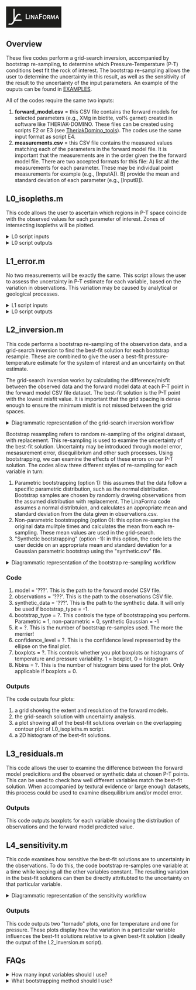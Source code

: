  <p align="left">
<img src="https://github.com/TMackay-Champion/LinaForma/blob/d2577b0a12c168a8a8fe5a055eeb452f473757e5/images/logo_black.jpg", width="30%">
</p>

## Overview
These five codes perform a grid-search inversion, accompanied by bootstrap re-sampling, to determine which Pressure-Temperature (P-T) conditions best fit the rock of interest. The bootstrap re-sampling allows the user to determine the uncertainty in this result, as well as the sensitivity of the result to the uncertainty of the input parameters. An example of the ouputs can be found in [EXAMPLES](https://github.com/TMackay-Champion/LinaForma/tree/8486dc1820e7d5363f01476148a69ec186ac12be/EXAMPLES).

All of the codes require the same two inputs:
1) **forward_model.csv** = this CSV file contains the forward models for selected parameters (e.g., XMg in biotite, vol% garnet) created in software like THERIAK-DOMINO. These files can be created using scripts E2 or E3 (see [TheriakDomino_tools](https://github.com/TMackay-Champion/LinaForma/tree/8486dc1820e7d5363f01476148a69ec186ac12be/TheriakDomino_tools)). The codes use the same input format as script E4.
2) **measurements.csv** = this CSV file contains the measured values matching each of the parameters in the forward model file. It is important that the measurements are in the order given the the forward model file. There are two accepted formats for this file: A) list all the measurements for each parameter. These may be individual point measurements for example (e.g., [InputA]). B) provide the mean and standard deviation of each parameter (e.g., [InputB]). 


## L0_isopleths.m
This code allows the user to ascertain which regions in P-T space coincide with the observed values for each parameter of interest. Zones of intersecting isopleths will be plotted.

<details>
<summary> L0 script inputs </summary>

 % ====== Data ======\
**model = '?'**\
 This is the CSV file for the forward models (e.g., inputs/forward_model.csv).\
**measurements = '?'**\
This is the CSV file for the measurements (e.g., 'inputs/measurement_distributions.csv').

% ====== Data type ======\
**raw = ?**\
This is the type of format you have used for your input measurements file. If you have used InputA (see above), then raw = 1. If you have used InputB, then raw = 0.

% ====== Range of values (only applicable if raw = 0 ======\
**sd = ?**\
This parameter is only applicable if you have used InputA, and controls the range of isopleth values plotted\
(i.e., range = MEAN +/- sd * STANDARDDEVIATION).

% ====== PLOTS ======\
% PLOT 1 = percentage overlap plot\
**all1 = ?**\
% Do you want to plot all of the variables? 1 = YES, 0 = NO.\
**columns1 = [?]**\
If you have selected all1 = 0, which column of the input measurements (i.e., parameters) do you want to plot?\

% PLOT 2 = individual isopleths\
**all2 = ?**\
Do you want to plot all of the variables? 1 = YES, 0 = NO.\
**columns2 = [?]**\
If you have selected all2 = 0, which column of the input measurements (i.e., parameters) do you want to plot?\
</details>

<details>
<summary> L0 script outputs </summary>
 
The code outputs three plots: 
1) **Percentage overlap**. This plot shows the regions in P-T space which have the greatest percentage of overlapping parameters. 
2) **Isopleths**. This plot shows which regions in P-T space coincide with the observed values for each parameter of interest. Different parameters are ascribed different colours.
3) **Overlapping contours**. This plot shows the contours for each parameter and the overlapping areas in P-T space for the measured values.
</details>


## L1_error.m
No two measurements will be exactly the same. This script allows the user to assess the uncertainty in P-T estimate for each variable, based on the variation in observations. This variation may be caused by analytical or geological processes. 

<details>
<summary> L1 script inputs </summary>

% ====== Data ======\
**model = '?'**\
As above.\
**measurements = '?'**\
As above.\

% ====== Data type ======\
**raw = ?**
As above.\

% ====== Sampling parameters (only applicable if raw = 0) ======\
**n = ?**\
This is only applicable if raw = 0. It controls the number of random samples taken from the distribution of each variable (it assume a normal distrubtion, created using the input mean and standard deviation).
</details>

<details>
<summary> L0 script outputs </summary>
 
The code outputs three plots: 
1) a boxplot for each variable showing how the temperature estimates vary between observations.
2) a boxplot for each variable showing how the pressure estimates vary between observations.
3) a boxplot for each variable showing how temperature uncertainty in the forward model may propagate to uncertainty in the predicted value.

</details>


## L2_inversion.m
This code performs a bootstrap re-sampling of the observation data, and a grid-search inversion to find the best-fit solution for each bootstrap resample. These are combined to give the user a 
best-fit pressure-temperature estimate for the system of interest and an uncertainty on that estimate.

The grid-search inversion works by calculating the difference/misfit between the observed data and the forward model data at each P-T point in the forward model CSV file dataset. The best-fit solution is the P-T point with the lowest misfit value. 
It is important that the grid spacing is dense enough to ensure the minimum misfit is not missed between the grid spaces. 

<details>
<summary> Diagrammatic representation of the grid-search inversion workflow </summary>
 <p align="center">
<img src="https://github.com/TMackay-Champion/LinaForma/blob/3aaf53b7526049c99e900da48fb3ca8a4db37272/images/L_gridsearch.png", width="90%">
</p>
</p>
</details>

Bootstrap resampling refers to random re-sampling of the original dataset, with replacement. This re-sampling is used to examine the uncertainty of the best-fit solution. Uncertainty may be introduced through model error, mesasurement error, disequilibrium and other such processes. 
Using bootstrapping, we can examine the effects of these errors on our P-T solution. The codes allow three different styles of re-sampling for each variable in turn:
1) Parametric bootstrapping (option 1): this assumes that the data follow a specific parametric distribution, such as the normal distribution. 
Bootstrap samples are chosen by randomly drawing observations from the assumed distribution with replacement. The LinaForma code assumes a normal distribtuion, and calculates an appropriate mean and standard deviation from the data given in observations.csv.
2) Non-parametric bootstrapping (option 0): this option re-samples the original data mulitple times and calculates the mean from each re-sampling. These mean values are used in the grid-search.
3) "Synthetic bootstrapping" (option -1): in this option, the code lets the user decide on an appropriate mean and standard deviation for a Gaussian parametric bootstrap using the "synthetic.csv" file.

<details>
<summary> Diagrammatic representation of the bootstrap re-sampling workflow </summary>
 <p align="center">
<img src="https://github.com/TMackay-Champion/LinaForma/blob/3aaf53b7526049c99e900da48fb3ca8a4db37272/images/L_bootstrap.png", width="90%">
</p>
</details>


### Code
1) model = '???'. This is the path to the forward model CSV file.
2) observations =  '???'. This is the path to the observations CSV file.
3) synthetic_data = '???'. This is the path to the synthetic data. It will only be used if bootstrap_type = -1.
4) bootstrap_type = ?. This controls the type of bootstrapping you perform. Parametric = 1, non-parametric = 0, synthetic Gaussian = -1
5) it = ?. This is the number of bootstrap re-samples used. The more the merrier!
6) confidence_level = ?. This is the confidence level represented by the ellipse on the final plot.
7) boxplots = ?. This controls whether you plot boxplots or histograms of temperature and pressure variability. 1 = boxplot, 0 = histogram
8) Nbins = ?. This is the number of histogram bins used for the plot. Only applicable if boxplots = 0.

### Outputs
The code outputs four plots:
1) a grid showing the extent and resolution of the forward models.
2) the grid-search solution with uncertainty analysis.
3) a plot showing all of the best-fit solutions overlain on the overlapping contour plot of L0_isopleths.m script.
4) a 2D histogram of the best-fit solutions.


## L3_residuals.m
This code allows the user to examine the difference between the forward model predicitions and the observed or synthetic data at chosen P-T points.
This can be used to check how well different variables match the best-fit solution. When accompanied by textural evidence or large enough datasets, this process 
could be used to examine disequilibrium and/or model error.

### Outputs
This code outputs boxplots for each variable showing the distribution of observations and the forward model predicted value.

## L4_sensitivity.m
This code examines how sensitive the best-fit solutions are to uncertainty in the observations. To do this, the code bootstrap re-samples one variable at a time while keeping
all the other variables constant. The resulting variation in the best-fit solutions can then be directly attritubted to the uncertainty on that particular variable. 

<details>
<summary> Diagrammatic representation of the sensitivity workflow </summary>
 <p align="center">
<img src="https://github.com/TMackay-Champion/LinaForma/blob/3aaf53b7526049c99e900da48fb3ca8a4db37272/images/L_sensitivity.png", width="90%">
</p>
</details>


### Outputs
This code outputs two "tornado" plots, one for temperature and one for pressure.
These plots display how the variation in a particular variable influences the best-fit solutions relative to a given best-fit solution (ideally the output of the L2_inversion.m script).

## FAQs
<details>
<summary> How many input variables should I use? </summary>
A grid-search is a non-linear inversion. The problem is overdetermined because the number of observations is in excess of of the number of model parameters. 
Each data point provides a constraint on the possible solution. By incorporating multiple constraints, overdetermined problems can identify and compensate for errors in the different variables.
This often results in a higher precision estimate than could be achieved by the individual variables alone. 

This is important when considering correlated variables. In an error-free system, it would be reasonable to remove all correlated variables. However, each variable in a petrological system is associated with a different level of error and the primary cause of this error will vary between different variables. 
One can readily imagine a situation in which two highly correlated variables result in different P-T estimates due to petrological or model error. Considering the two variables together allows the user to determine the most appropriate solution.
As such, we deem it acceptable to use variables which are predicted to be highly correlated in the forward model. 
However, phases which are common to one mineral should only be used together if a degree of freedom remains. For example, e.g., the composition of plagioclase can be described by Xan and Xab. You should only use 1 of these variables, to maintain a degree of freedom. 
</details>

<details>
<summary> What bootstrapping method should I use? </summary>
 
The method of bootstrapping depends on your assumptions surrounding the sources of error in the system.
Non-parametric bootstrapping assumes that the underlying model generating the data is unknown or too complex to be accurately represented by a parametric distribution. 
Instead of making explicit assumptions about the model, non-parametric bootstrapping focuses solely on the observed data and its properties. This error can be examinied for each variable using the L1_error.m script (Part 1).
As such, we deem this bootstrap method to be most appropriate if we assume that the primary source of error is analytical and/or related to disequilbrium, geological uncertainty etc. 
In this case, the error associated with the observations is greater than associated model error. 

However, in some cases the primary source of error may be model error. In this case, the synthetic bootstrap option may be most suitable as it allows the user to select an appropriate mean and standard deviation. 
A standard deviation should be chosen which allows for a suitable degree of temperature and pressure uncertainty for the particular variable of interest. This can be chosen with the help of the L1_error.m script (Part 2).
We have generally found that a standard deviation equivalent to 20% of the mean value is more than enough.
</details>










